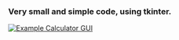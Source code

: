 ### Very small and simple code, using tkinter. 

[![Example Calculator GUI](https://imgur.com/pdZ4Dw8 "Example Calculator GUI")](https://imgur.com/pdZ4Dw8 "Example Calculator GUI")
